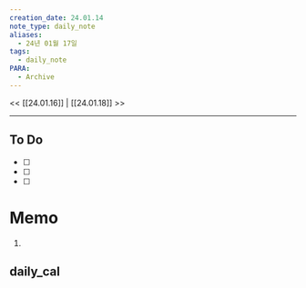```yaml
---
creation_date: 24.01.14
note_type: daily_note
aliases:
  - 24년 01월 17일
tags:
  - daily_note
PARA:
  - Archive
---
```

<< [[24.01.16]] | [[24.01.18]] >>

---
## To Do
- [ ]  
- [ ]  
- [ ]  



# Memo
1.  

## daily_cal